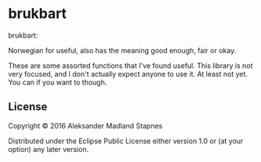 # brukbart

brukbart:

Norwegian for useful, also has the meaning good enough, fair or okay.

These are some assorted functions that I've found useful.
This library is not very focused, and I don't actually expect anyone to use it. At least not yet. 
You can if you want to though.

## License

Copyright © 2016 Aleksander Madland Stapnes

Distributed under the Eclipse Public License either version 1.0 or (at
your option) any later version.
